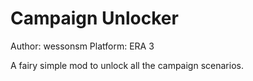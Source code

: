 # Campaign Unlocker

Author: wessonsm
Platform: ERA 3

A fairy simple mod to unlock all the campaign scenarios.
